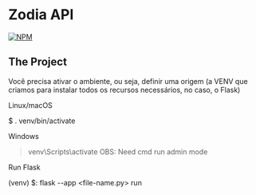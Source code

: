 # Zodia API
[![NPM](https://img.shields.io/npm/l/react)](https://github.com/Morfeu12/ZodiaAPI/blob/main/LICENSE) 

## The Project

Você precisa ativar o ambiente, ou seja, definir uma origem (a VENV que criamos para instalar todos os recursos necessários, no caso, o Flask)

Linux/macOS


$ . venv/bin/activate

Windows


> venv\Scripts\activate 
OBS: Need cmd run admin mode 


Run Flask

(venv) $: flask --app <file-name.py> run

